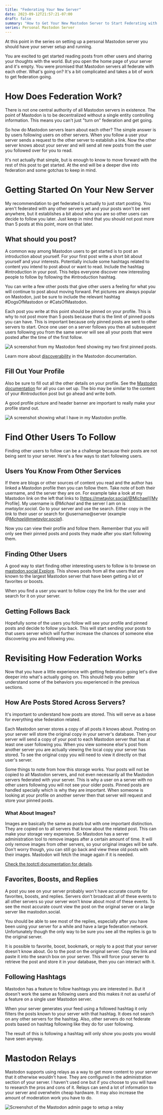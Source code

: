 ```yaml
---
title: "Federating Your New Server"
date: 2023-09-12T21:57:21-07:00
draft: false
summary: "How to Get Your New Mastodon Server to Start Federating with Other Servers."
series: Personal Mastodon Server
---
```


At this point in the series on setting up a personal Mastodon server you should have your server setup and running.

You are excited to get started reading posts from other users and sharing your thoughts with the world. But you open
the home page of your server and it's empty. You were promised that Mastodon servers all federate with each other. 
What's going on? It's a bit complicated and takes a bit of work to get federation going.

# How Does Federation Work?

There is not one central authority of all Mastodon servers in existence. The point of Mastodon is to be decentralized
without a single entity controlling information. This means you can't just "turn on" federation and get going.

So how do Mastodon servers learn about each other? The simple answer is by users following users on other servers. When
you follow a user your server sends a request to the other server to establish a link. Now the other server knows about 
your server and will send all new posts from the user you followed over for you to read.

It's not actually that simple, but is enough to know to move forward with the rest of this post to get started. At the
end will be a deeper dive into federation and some gotchas to keep in mind.

# Getting Started On Your New Server

My recommendation to get federated is actually to just start posting. You aren't federated with any other servers yet 
and your posts won't be sent anywhere, but it establishes a bit about who you are so other users can decide to follow 
you later. Just keep in mind that you should not post more than 5 posts at this point, more on that later.

## What should you post? 

A common way among Mastodon users to get started is to post an introduction about yourself. For your first post write a 
short bit about yourself and your interests. Potentially include some hashtags related to content you intend to post 
about or want to read. Include the hashtag #introduction in your post. This helps everyone discover new interesting 
people to follow by following the #introduction hashtag.

You can write a few other posts that give other users a feeling for what you will continue to post about moving forward.
Pet pictures are always popular on Mastodon, just be sure to include the relevant hashtag #DogsOfMastodon or 
#CatsOfMastodon.

Each post you write at this point should be pinned on your profile. This is why to not post more than 5 posts because
that is the limit of pinned posts you can have. This is important because only pinned posts are sent to other servers
to start. Once one user on a server follows you then all subsequent users following you from the same server will see
all your posts that were posted after the time of the first follow.

![A screenshot from my Mastodon feed showing my two first pinned posts.](MyPinnedPosts.png "Example of my pinned posts on Mastodon")

Learn more about [discoverability] in the Mastodon documentation.

## Fill Out Your Profile

Also be sure to fill out all the other details on your profile. See the [Mastodon documentation][Profile Setup] for all 
you can set up. The bio may be similar to the content of your #introduction post but go ahead and write both.

A good profile picture and header banner are important to really make your profile stand out.

![A screenshot showing what I have in my Mastodon profile.](MyProfile.png "Example of my profile")

# Find Other Users To Follow

Finding other users to follow can be a challenge because their posts are not being sent to your server. Here's a few 
ways to start following users.

## Users You Know From Other Services

If there are blogs or other sources of content you read and the author has linked a Mastodon profile then you can follow
them. Take note of both their username, and the server they are on. For example take a look at my Mastodon link on the 
left that links to [https://mwtaylor.social/@Michael][My Profile]. My username is *@Michael* and 
the server I am on is *mwtaylor.social*. Go to your server and use the search. Either copy in the link to their user
or search for @username@server (example *@Michael@mwtaylor.social*). 

Now you can view their profile and follow them. Remember that you will only see their pinned posts and posts they made
after you start following them.

## Finding Other Users

A good way to start finding other interesting users to follow is to browse on [mastodon.social Explore]. This shows 
posts from all the users that are known to the largest Mastodon server that have been getting a lot of favorites or 
boosts.

When you find a user you want to follow copy the link for the user and search for it on your server.

## Getting Follows Back

Hopefully some of the users you follow will see your profile and pinned posts and decide to follow you back. This will
start sending your posts to that users server which will further increase the chances of someone else discovering you
and following you.

# Revisiting How Federation Works

Now that you have a little experience with getting federation going let's dive deeper into what's actually going on.
This should help you better understand some of the behaviors you experienced in the previous sections.

## How Are Posts Stored Across Servers?

It's important to understand how posts are stored. This will serve as a base for everything else federation related.

Each Mastodon server stores a copy of all posts it knows about. Posting on your server will store the original copy in
your server's database. Then your server will send a copy of your post to each Mastodon server that has at least one 
user following you. When you view someone else's post from another server you are actually viewing the local copy your 
server has stored. To see the original copy you will need to view it directly on that user's server.

Some things to note from how this storage works. Your posts will not be copied to all Mastodon servers, and not even
necessarily all the Mastodon servers federated with your server. This is why a user on a server with no other users 
following you will not see your older posts. Pinned posts are handled specially which is why they are important. When 
someone is looking at your profile on another server then that server will request and store your pinned posts.

### What About Images?

Images are basically the same as posts but with one important distinction. They are copied on to all servers that know
about the related post. This can make your storage very expensive. So Mastodon has a server administration tool to 
remove images after a certain amount of time. It will only remove images from other servers, so your original images 
will be safe. Don't worry though, you can still go back and view these old posts with their images. Mastodon will fetch
the image again if it is needed.

[Check the tootctl documentation for details][Tootctl Media Remove].

## Favorites, Boosts, and Replies

A post you see on your server probably won't have accurate counts for favorites, boosts, and replies. Servers don't
broadcast all of these events to all other servers so your server won't know about most of these events. To see the most
accurate count view the post on the original server or a large server like mastodon.social.

You should be able to see most of the replies, especially after you have been using your server for a while and have a
large federation network. Unfortunately though the only way to be sure you see all the replies is go to the original
server.

It is possible to favorite, boost, bookmark, or reply to a post that your server doesn't know about. Go to the post on
the original server. Copy the link and paste it into the search box on your server. This will force your server to 
retrieve the post and store it in your database, then you can interact with it.

## Following Hashtags

Mastodon has a feature to follow hashtags you are interested in. But it doesn't work the same as following users and 
this makes it not as useful of a feature on a single user Mastodon server.

When your server generates your feed using a followed hashtag it only filters the posts known to your server with that 
hashtag. It does not search on any other servers for the hashtag. Also, other servers do not federate posts based on
hashtag following like they do for user following.

The result of this is following a hashtag will only show you posts you would have seen anyway. 

# Mastodon Relays

Mastodon supports using relays as a way to get more content to your server that it otherwise wouldn't have. They are 
configured in the administration section of your server. I haven't used one but if you choose to you will have to 
research the pros and cons of it. Relays can send a lot of information to your server and overwhelm cheap hardware. It
may also increase the amount of moderation work you have to do.

![Screenshot of the Mastodon admin page to setup a relay](RelaySetup.png "Setting up a Mastodon relay")

[My Profile]: https://mwtaylor.social/@Michael
[Profile Setup]: https://docs.joinmastodon.org/user/profile/
[Discoverability]: https://docs.joinmastodon.org/user/discoverability/
[mastodon.social Explore]: https://mastodon.social/explore
[Tootctl Media Remove]: https://docs.joinmastodon.org/admin/tootctl/#media-remove
